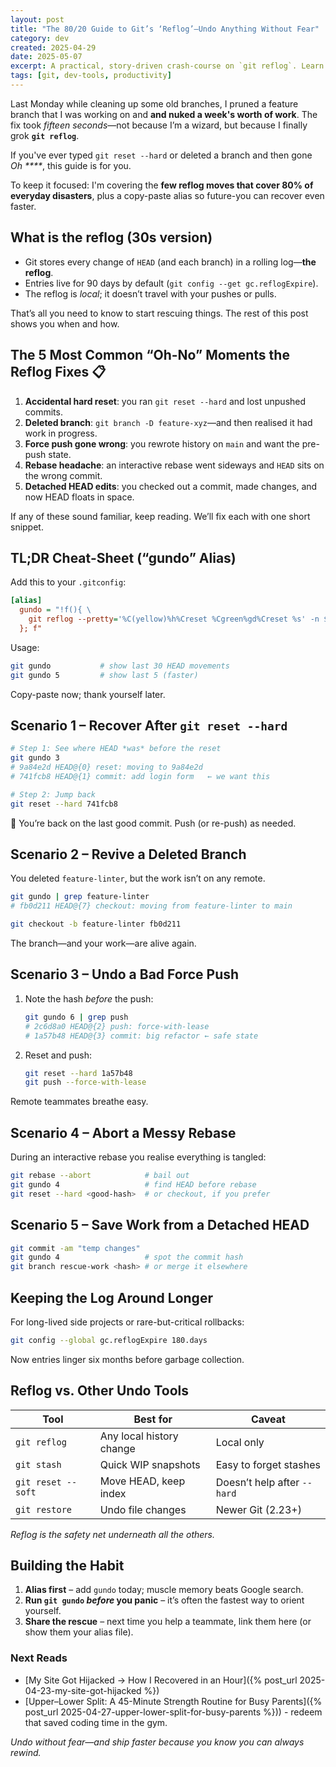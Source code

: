 ```yaml
---
layout: post
title: "The 80/20 Guide to Git’s ‘Reflog’—Undo Anything Without Fear"
category: dev
created: 2025-04-29
date: 2025-05-07
excerpt: A practical, story-driven crash-course on `git reflog`. Learn the handful of commands that rescue 80% of real-world mistakes in under a minute.
tags: [git, dev-tools, productivity]
---
```

Last Monday while cleaning up some old branches, I pruned a feature branch that I was working on and **and nuked a week's worth of work**.
The fix took *fifteen seconds*—not because I’m a wizard, but because I finally grok **`git reflog`**.

If you've ever typed `git reset --hard` or deleted a branch and then gone _Oh \*\*\*\*_, this guide is for you.

To keep it focused: I'm covering the **few reflog moves that cover 80% of everyday disasters**, plus a copy-paste alias so future-you can recover even faster.

## What **is** the reflog (30s version)

- Git stores every change of `HEAD` (and each branch) in a rolling log—**the reflog**.
- Entries live for 90 days by default (`git config --get gc.reflogExpire`).  
- The reflog is *local*; it doesn’t travel with your pushes or pulls.

That’s all you need to know to start rescuing things. The rest of this post shows you when and how.

## The 5 Most Common “Oh-No” Moments the Reflog Fixes 📋

1. **Accidental hard reset**: you ran `git reset --hard` and lost unpushed commits.  
2. **Deleted branch**: `git branch -D feature-xyz`—and then realised it had work in progress.  
3. **Force push gone wrong**: you rewrote history on `main` and want the pre-push state.  
4. **Rebase headache**: an interactive rebase went sideways and `HEAD` sits on the wrong commit.  
5. **Detached HEAD edits**: you checked out a commit, made changes, and now HEAD floats in space.

If any of these sound familiar, keep reading. We’ll fix each with one short snippet.

## TL;DR Cheat-Sheet (“gundo” Alias)

Add this to your `.gitconfig`:

```ini
[alias]
  gundo = "!f(){ \
    git reflog --pretty='%C(yellow)%h%Creset %Cgreen%gd%Creset %s' -n $1; \
  }; f"
```

Usage:

```bash
git gundo           # show last 30 HEAD movements
git gundo 5         # show last 5 (faster)
```

Copy-paste now; thank yourself later.

## Scenario 1 – Recover After `git reset --hard`

```bash
# Step 1: See where HEAD *was* before the reset
git gundo 3
# 9a84e2d HEAD@{0} reset: moving to 9a84e2d
# 741fcb8 HEAD@{1} commit: add login form   ← we want this

# Step 2: Jump back
git reset --hard 741fcb8
```

🎉 You’re back on the last good commit. Push (or re-push) as needed.

## Scenario 2 – Revive a Deleted Branch

You deleted `feature-linter`, but the work isn’t on any remote.

```bash
git gundo | grep feature-linter
# fb0d211 HEAD@{7} checkout: moving from feature-linter to main

git checkout -b feature-linter fb0d211
```

The branch—and your work—are alive again.

## Scenario 3 – Undo a Bad Force Push

1. Note the hash *before* the push:

   ```bash
   git gundo 6 | grep push
   # 2c6d8a0 HEAD@{2} push: force-with-lease
   # 1a57b48 HEAD@{3} commit: big refactor ← safe state
   ```

2. Reset and push:

   ```bash
   git reset --hard 1a57b48
   git push --force-with-lease
   ```

Remote teammates breathe easy.

## Scenario 4 – Abort a Messy Rebase

During an interactive rebase you realise everything is tangled:

```bash
git rebase --abort            # bail out
git gundo 4                   # find HEAD before rebase
git reset --hard <good-hash>  # or checkout, if you prefer
```

## Scenario 5 – Save Work from a Detached HEAD

```bash
git commit -am "temp changes"
git gundo 4                   # spot the commit hash
git branch rescue-work <hash> # or merge it elsewhere
```

## Keeping the Log Around Longer

For long-lived side projects or rare-but-critical rollbacks:

```bash
git config --global gc.reflogExpire 180.days
```

Now entries linger six months before garbage collection.


## Reflog vs. Other Undo Tools

| Tool                | Best for | Caveat |
|---------------------|----------|--------|
| `git reflog`        | Any local history change | Local only |
| `git stash`         | Quick WIP snapshots | Easy to forget stashes |
| `git reset --soft`  | Move HEAD, keep index | Doesn’t help after `--hard` |
| `git restore`       | Undo file changes | Newer Git (2.23+) |

_Reflog is the safety net underneath all the others._

## Building the Habit

1. **Alias first** – add `gundo` today; muscle memory beats Google search.  
2. **Run `git gundo` *before* you panic** – it’s often the fastest way to orient yourself.  
3. **Share the rescue** – next time you help a teammate, link them here (or show them your alias file).

### Next Reads

* [My Site Got Hijacked → How I Recovered in an Hour]({% post_url 2025-04-23-my-site-got-hijacked %})
* [Upper–Lower Split: A 45-Minute Strength Routine for Busy Parents]({% post_url 2025-04-27-upper-lower-split-for-busy-parents %})) - redeem that saved coding time in the gym.

_Undo without fear—and ship faster because you know you can always rewind._
